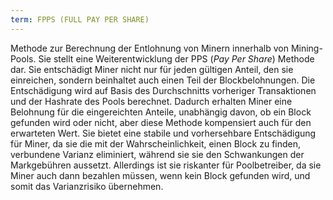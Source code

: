 ```yaml
---
term: FPPS (FULL PAY PER SHARE)
---
```


Methode zur Berechnung der Entlohnung von Minern innerhalb von Mining-Pools. Sie stellt eine Weiterentwicklung der PPS (*Pay Per Share*) Methode dar. Sie entschädigt Miner nicht nur für jeden gültigen Anteil, den sie einreichen, sondern beinhaltet auch einen Teil der Blockbelohnungen. Die Entschädigung wird auf Basis des Durchschnitts vorheriger Transaktionen und der Hashrate des Pools berechnet. Dadurch erhalten Miner eine Belohnung für die eingereichten Anteile, unabhängig davon, ob ein Block gefunden wird oder nicht, aber diese Methode kompensiert auch für den erwarteten Wert. Sie bietet eine stabile und vorhersehbare Entschädigung für Miner, da sie die mit der Wahrscheinlichkeit, einen Block zu finden, verbundene Varianz eliminiert, während sie sie den Schwankungen der Markgebühren aussetzt. Allerdings ist sie riskanter für Poolbetreiber, da sie Miner auch dann bezahlen müssen, wenn kein Block gefunden wird, und somit das Varianzrisiko übernehmen.